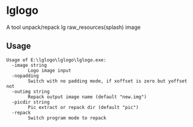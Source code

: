 # lglogo
A tool unpack/repack lg raw_resources(splash) image

## Usage
```
Usage of E:\lglogo\lglogo\lglogo.exe:
  -image string
        Logo image input
  -nopadding
        Switch with no padding mode, if xoffset is zero but yoffset not
  -outimg string
        Repack output image name (default "new.img")
  -picdir string
        Pic extract or repack dir (default "pic")
  -repack
        Switch program mode to repack
```